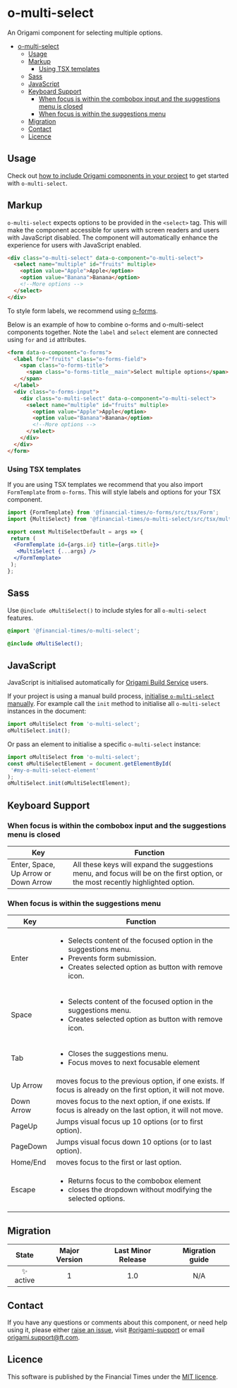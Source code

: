 # o-multi-select

An Origami component for selecting multiple options.

- [o-multi-select](#o-multi-select)
	- [Usage](#usage)
	- [Markup](#markup)
		- [Using TSX templates](#using-tsx-templates)
	- [Sass](#sass)
	- [JavaScript](#javascript)
	- [Keyboard Support](#keyboard-support)
		- [When focus is within the combobox input and the suggestions menu is closed](#when-focus-is-within-the-combobox-input-and-the-suggestions-menu-is-closed)
		- [When focus is within the suggestions menu](#when-focus-is-within-the-suggestions-menu)
	- [Migration](#migration)
	- [Contact](#contact)
	- [Licence](#licence)

## Usage

Check out [how to include Origami components in your project](https://origami.ft.com/documentation/components/#including-origami-components-in-your-project) to get started with `o-multi-select`.

## Markup

`o-multi-select` expects options to be provided in the `<select>` tag. This will make the component accessible for users with screen readers and users with JavaScript disabled. The component will automatically enhance the experience for users with JavaScript enabled.

```html
<div class="o-multi-select" data-o-component="o-multi-select">
  <select name="multiple" id="fruits" multiple>
    <option value="Apple">Apple</option>
    <option value="Banana">Banana</option>
    <!--More options -->
  </select>
</div>
```

To style form labels, we recommend using [o-forms](https://registry.origami.ft.com/components/o-forms).

Below is an example of how to combine o-forms and o-multi-select components together. Note the `label` and `select` element are connected using `for` and `id` attributes.

```html
<form data-o-component="o-forms">
  <label for="fruits" class="o-forms-field">
    <span class="o-forms-title">
      <span class="o-forms-title__main">Select multiple options</span>
    </span>
  </label>
  <div class="o-forms-input">
    <div class="o-multi-select" data-o-component="o-multi-select">
      <select name="multiple" id="fruits" multiple>
        <option value="Apple">Apple</option>
        <option value="Banana">Banana</option>
        <!--More options -->
      </select>
    </div>
  </div>
</form>
```

### Using TSX templates

If you are using TSX templates we recommend that you also import `FormTemplate` from `o-forms`. This will style labels and options for your TSX component.

```jsx
import {FormTemplate} from '@financial-times/o-forms/src/tsx/Form';
import {MultiSelect} from '@financial-times/o-multi-select/src/tsx/multi-select';

export const MultiSelectDefault = args => {
 return (
  <FormTemplate id={args.id} title={args.title}>
   <MultiSelect {...args} />
  </FormTemplate>
 );
};
```

## Sass

Use `@include oMultiSelect()` to include styles for all `o-multi-select` features.

```scss
@import '@financial-times/o-multi-select';

@include oMultiSelect();
```

## JavaScript

JavaScript is initialised automatically for [Origami Build Service](https://www.ft.com/__origami/service/build/v2/) users.

If your project is using a manual build process, [initialise `o-multi-select` manually](https://origami.ft.com/docs/tutorials/manual-build/). For example call the `init` method to initialise all `o-multi-select` instances in the document:

```js
import oMultiSelect from 'o-multi-select';
oMultiSelect.init();
```

Or pass an element to initialise a specific `o-multi-select` instance:

```js
import oMultiSelect from 'o-multi-select';
const oMultiSelectElement = document.getElementById(
 '#my-o-multi-select-element'
);
oMultiSelect.init(oMultiSelectElement);
```

## Keyboard Support

### When focus is within the combobox input and the suggestions menu is closed

| Key                                  | Function                                                                                                                         |
| ------------------------------------ | -------------------------------------------------------------------------------------------------------------------------------- |
| Enter, Space, Up Arrow or Down Arrow | All these keys will expand the suggestions menu, and focus will be on the first option, or the most recently highlighted option. |

### When focus is within the suggestions menu

| Key        | Function                                                                                                                                                                       |
| ---------- | ------------------------------------------------------------------------------------------------------------------------------------------------------------------------------ |
| Enter      | <ul><li>Selects content of the focused option in the suggestions menu.</li><li>Prevents form submission.</li><li>Creates selected option as button with remove icon.</li></ul> |
| Space      | <ul><li>Selects content of the focused option in the suggestions menu.</li><li>Creates selected option as button with remove icon.</li></ul>                                   |
| Tab        | <ul><li>Closes the suggestions menu.</li><li>Focus moves to next focusable element</li></ul>                                                                                   |
| Up Arrow   | moves focus to the previous option, if one exists. If focus is already on the first option, it will not move.                                                                  |
| Down Arrow | moves focus to the next option, if one exists. If focus is already on the last option, it will not move.                                                                       |
| PageUp     | Jumps visual focus up 10 options (or to first option).                                                                                                                         |
| PageDown   | Jumps visual focus down 10 options (or to last option).                                                                                                                        |
| Home/End   | moves focus to the first or last option.                                                                                                                                       |
| Escape     | <ul><li>Returns focus to the combobox element</li> <li>closes the dropdown without modifying the selected options.</li></ul>                                                   |

## Migration

|   State   | Major Version | Last Minor Release | Migration guide |
| :-------: | :-----------: | :----------------: | :-------------: |
| ✨ active |       1       |        1.0         |       N/A       |

## Contact

If you have any questions or comments about this component, or need help using it, please either [raise an issue](https://github.com/Financial-Times/origami/issues/new?labels=o-multi-select,components), visit [#origami-support](https://financialtimes.slack.com/messages/#origami-support/) or email [origami.support@ft.com](mailto:origami.support@ft.com).

## Licence

This software is published by the Financial Times under the [MIT licence](http://opensource.org/licenses/MIT).

